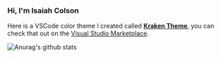 ### Hi, I'm Isaiah Colson

Here is a VSCode color theme I created called [**Kraken Theme**](https://github.com/isaiahcolson/kraken-color-theme), you can check that out on the [Visual Studio Marketplace](https://marketplace.visualstudio.com/items?itemName=isaiahcolson.kraken-theme).

![Anurag's github stats](https://github-readme-stats.vercel.app/api?username=isaiahcolson&count_private=true&theme=dark&show_icons=true)
